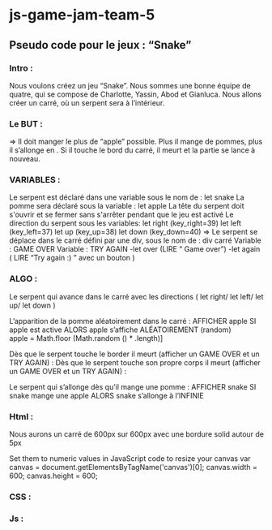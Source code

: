 # js-game-jam-team-5

## Pseudo code pour le jeux : “Snake”

### Intro : 

Nous voulons créez un jeu “Snake”.
Nous sommes une bonne équipe de quatre, qui se compose de Charlotte, Yassin, Abod et Gianluca.
Nous allons créer un carré, où un serpent sera à l’intérieur. 

### Le BUT :

=> Il doit manger le plus de “apple” possible. Plus il mange de pommes, plus il s’allonge en <height>.  Si il touche le bord du carré, il meurt et la partie se lance à nouveau.

### VARIABLES :

Le serpent est déclaré dans une variable sous le nom de : let snake
La pomme sera déclaré sous la variable : let apple
La tête du serpent doit s'ouvrir et se fermer sans s'arrêter pendant que le jeu est activé
Le direction du serpent sous les variables: 
let right (key_right=39)
let left (key_left=37)
let up (key_up=38)
let down (key_down=40)
=> Le serpent se déplace dans le carré défini par une div, sous le nom de : div carré
Variable : GAME OVER
Variable : TRY AGAIN 
-let over (LIRE “ Game over”)
-let again ( LIRE “Try again :) ” avec un bouton )


### ALGO :

Le serpent qui avance dans le carré avec les directions ( let right/ let left/ let up/ let down )

L’apparition de la pomme aléatoirement dans le carré : AFFICHER apple SI apple est active ALORS apple s’affiche ALÉATOIREMENT (random)  
apple = Math.floor (Math.random () * .length)]

Dès que le serpent touche le border il meurt (afficher un GAME OVER et un TRY AGAIN) : 
Dès que le serpent touche son propre corps il meurt (afficher un GAME OVER et un TRY AGAIN) :

Le serpent qui s’allonge dès qu’il mange une pomme :  AFFICHER snake SI snake mange une apple ALORS snake s’allonge à l’INFINIE 


### Html :

Nous aurons un carré de 600px sur 600px avec une bordure solid autour de 5px
<canvas id="canvas" width="600" height="600"></canvas>

Set them to numeric values in JavaScript code to resize your canvas
var canvas = document.getElementsByTagName('canvas')[0]; 
canvas.width = 600;
canvas.height = 600;


### CSS : 

### Js :   
